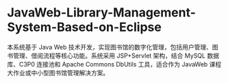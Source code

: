 # JavaWeb-Library-Management-System-Based-on-Eclipse
本系统基于 Java Web 技术开发，实现图书馆的数字化管理，包括用户管理、图书管理、借阅流程等核心功能。系统采用 JSP+Servlet 架构，结合 MySQL 数据库、C3P0 连接池和 Apache Commons DbUtils 工具，适合作为 JavaWeb 课程大作业或中小型图书馆管理解决方案。
